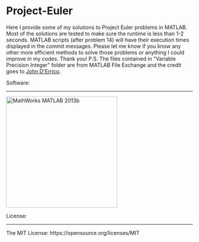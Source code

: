 # Project-Euler
Here I provide some of my solutions to Project Euler problems in MATLAB. Most of the solutions are tested to make sure the runtime is less than 1-2 seconds. MATLAB scripts (after problem 14) will have their execution times displayed in the commit messages. Please let me know if you know any other more efficient methods to solve those problems or anything I could improve in my codes. Thank you! P.S. The files contained in "Variable Precision Integer" folder are from MATLAB File Exchange and the credit goes to [John D'Errico](https://www.mathworks.com/matlabcentral/fileexchange/22725-variable-precision-integer-arithmetic).

Software: 
<hr />
<img src="https://www.mathworks.com/cmsimages/64848_wl_cc_logo_membrane_2002_wl.gif" title="MathWorks MATLAB 2013b" width="300px"/>

License:
<hr />
The MIT License: https://opensource.org/licenses/MIT